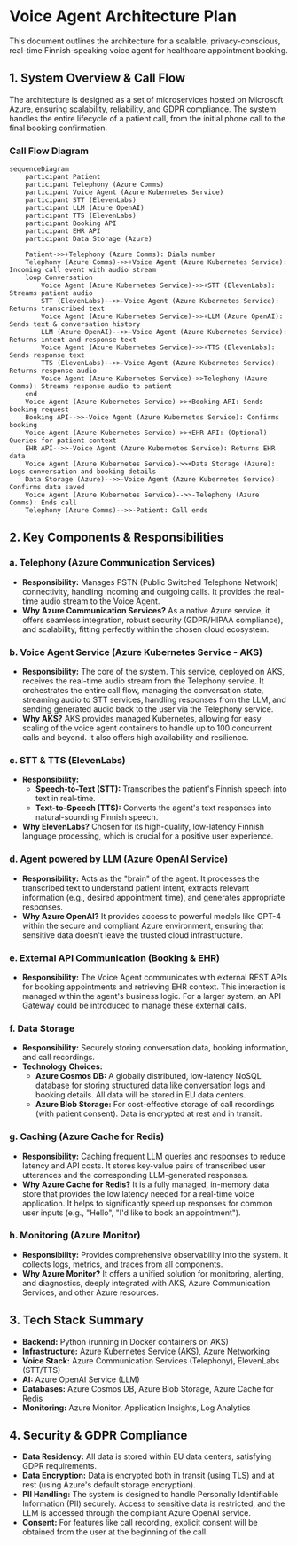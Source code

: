 # Voice Agent Architecture Plan

This document outlines the architecture for a scalable, privacy-conscious, real-time Finnish-speaking voice agent for healthcare appointment booking.

## 1. System Overview & Call Flow

The architecture is designed as a set of microservices hosted on Microsoft Azure, ensuring scalability, reliability, and GDPR compliance. The system handles the entire lifecycle of a patient call, from the initial phone call to the final booking confirmation.

### Call Flow Diagram

```mermaid
sequenceDiagram
    participant Patient
    participant Telephony (Azure Comms)
    participant Voice Agent (Azure Kubernetes Service)
    participant STT (ElevenLabs)
    participant LLM (Azure OpenAI)
    participant TTS (ElevenLabs)
    participant Booking API
    participant EHR API
    participant Data Storage (Azure)

    Patient->>+Telephony (Azure Comms): Dials number
    Telephony (Azure Comms)->>+Voice Agent (Azure Kubernetes Service): Incoming call event with audio stream
    loop Conversation
        Voice Agent (Azure Kubernetes Service)->>+STT (ElevenLabs): Streams patient audio
        STT (ElevenLabs)-->>-Voice Agent (Azure Kubernetes Service): Returns transcribed text
        Voice Agent (Azure Kubernetes Service)->>+LLM (Azure OpenAI): Sends text & conversation history
        LLM (Azure OpenAI)-->>-Voice Agent (Azure Kubernetes Service): Returns intent and response text
        Voice Agent (Azure Kubernetes Service)->>+TTS (ElevenLabs): Sends response text
        TTS (ElevenLabs)-->>-Voice Agent (Azure Kubernetes Service): Returns response audio
        Voice Agent (Azure Kubernetes Service)->>Telephony (Azure Comms): Streams response audio to patient
    end
    Voice Agent (Azure Kubernetes Service)->>+Booking API: Sends booking request
    Booking API-->>-Voice Agent (Azure Kubernetes Service): Confirms booking
    Voice Agent (Azure Kubernetes Service)->>+EHR API: (Optional) Queries for patient context
    EHR API-->>-Voice Agent (Azure Kubernetes Service): Returns EHR data
    Voice Agent (Azure Kubernetes Service)->>+Data Storage (Azure): Logs conversation and booking details
    Data Storage (Azure)-->>-Voice Agent (Azure Kubernetes Service): Confirms data saved
    Voice Agent (Azure Kubernetes Service)-->>-Telephony (Azure Comms): Ends call
    Telephony (Azure Comms)-->>-Patient: Call ends
```

## 2. Key Components & Responsibilities

### a. Telephony (Azure Communication Services)
- **Responsibility:** Manages PSTN (Public Switched Telephone Network) connectivity, handling incoming and outgoing calls. It provides the real-time audio stream to the Voice Agent.
- **Why Azure Communication Services?** As a native Azure service, it offers seamless integration, robust security (GDPR/HIPAA compliance), and scalability, fitting perfectly within the chosen cloud ecosystem.

### b. Voice Agent Service (Azure Kubernetes Service - AKS)
- **Responsibility:** The core of the system. This service, deployed on AKS, receives the real-time audio stream from the Telephony service. It orchestrates the entire call flow, managing the conversation state, streaming audio to STT services, handling responses from the LLM, and sending generated audio back to the user via the Telephony service.
- **Why AKS?** AKS provides managed Kubernetes, allowing for easy scaling of the voice agent containers to handle up to 100 concurrent calls and beyond. It also offers high availability and resilience.

### c. STT & TTS (ElevenLabs)
- **Responsibility:**
    - **Speech-to-Text (STT):** Transcribes the patient's Finnish speech into text in real-time.
    - **Text-to-Speech (TTS):** Converts the agent's text responses into natural-sounding Finnish speech.
- **Why ElevenLabs?** Chosen for its high-quality, low-latency Finnish language processing, which is crucial for a positive user experience.

### d. Agent powered by LLM (Azure OpenAI Service)
- **Responsibility:** Acts as the "brain" of the agent. It processes the transcribed text to understand patient intent, extracts relevant information (e.g., desired appointment time), and generates appropriate responses.
- **Why Azure OpenAI?** It provides access to powerful models like GPT-4 within the secure and compliant Azure environment, ensuring that sensitive data doesn't leave the trusted cloud infrastructure.

### e. External API Communication (Booking & EHR)
- **Responsibility:** The Voice Agent communicates with external REST APIs for booking appointments and retrieving EHR context. This interaction is managed within the agent's business logic. For a larger system, an API Gateway could be introduced to manage these external calls.

### f. Data Storage
- **Responsibility:** Securely storing conversation data, booking information, and call recordings.
- **Technology Choices:**
    - **Azure Cosmos DB:** A globally distributed, low-latency NoSQL database for storing structured data like conversation logs and booking details. All data will be stored in EU data centers.
    - **Azure Blob Storage:** For cost-effective storage of call recordings (with patient consent). Data is encrypted at rest and in transit.

### g. Caching (Azure Cache for Redis)
- **Responsibility:** Caching frequent LLM queries and responses to reduce latency and API costs. It stores key-value pairs of transcribed user utterances and the corresponding LLM-generated responses.
- **Why Azure Cache for Redis?** It is a fully managed, in-memory data store that provides the low latency needed for a real-time voice application. It helps to significantly speed up responses for common user inputs (e.g., "Hello", "I'd like to book an appointment").

### h. Monitoring (Azure Monitor)
- **Responsibility:** Provides comprehensive observability into the system. It collects logs, metrics, and traces from all components.
- **Why Azure Monitor?** It offers a unified solution for monitoring, alerting, and diagnostics, deeply integrated with AKS, Azure Communication Services, and other Azure resources.

## 3. Tech Stack Summary
- **Backend:** Python (running in Docker containers on AKS)
- **Infrastructure:** Azure Kubernetes Service (AKS), Azure Networking
- **Voice Stack:** Azure Communication Services (Telephony), ElevenLabs (STT/TTS)
- **AI:** Azure OpenAI Service (LLM)
- **Databases:** Azure Cosmos DB, Azure Blob Storage, Azure Cache for Redis
- **Monitoring:** Azure Monitor, Application Insights, Log Analytics

## 4. Security & GDPR Compliance
- **Data Residency:** All data is stored within EU data centers, satisfying GDPR requirements.
- **Data Encryption:** Data is encrypted both in transit (using TLS) and at rest (using Azure's default storage encryption).
- **PII Handling:** The system is designed to handle Personally Identifiable Information (PII) securely. Access to sensitive data is restricted, and the LLM is accessed through the compliant Azure OpenAI service.
- **Consent:** For features like call recording, explicit consent will be obtained from the user at the beginning of the call.
